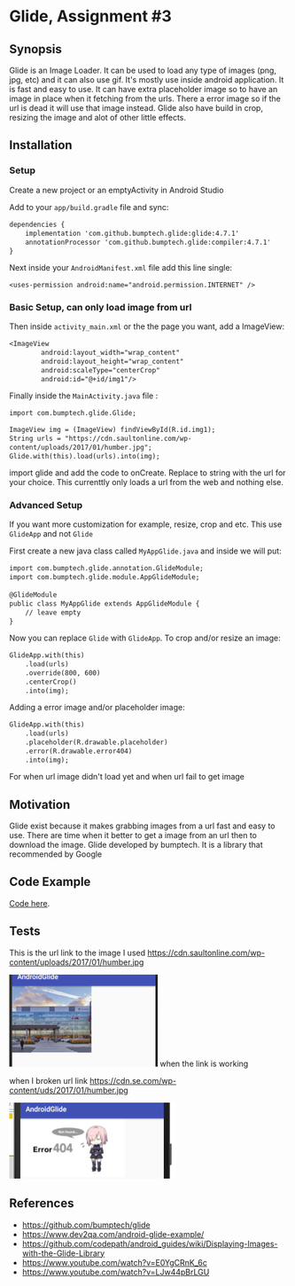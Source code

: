 # Glide, Assignment #3

## Synopsis

Glide is an Image Loader. It can be used to load any type of images (png, jpg, etc) and it can also use gif. It's mostly use inside android application. It is fast and easy to use. It can have extra placeholder image so to have an image in place when it fetching from the urls. There a error image so if the url is dead it will use that image instead. Glide also have build in crop, resizing the image and alot of other little effects.

## Installation

### Setup

Create a new project or an emptyActivity in Android Studio

Add to your `app/build.gradle` file and sync:
```
dependencies {
    implementation 'com.github.bumptech.glide:glide:4.7.1'
    annotationProcessor 'com.github.bumptech.glide:compiler:4.7.1'
}
```

Next inside your `AndroidManifest.xml` file add this line single:
```
<uses-permission android:name="android.permission.INTERNET" />
```

### Basic Setup, can only load image from url
Then inside `activity_main.xml` or the the page you want, add a ImageView:
```
<ImageView
        android:layout_width="wrap_content"
        android:layout_height="wrap_content"
        android:scaleType="centerCrop"
        android:id="@+id/img1"/>
```

Finally inside the `MainActivity.java` file :
```
import com.bumptech.glide.Glide;
```
```
ImageView img = (ImageView) findViewById(R.id.img1);
String urls = "https://cdn.saultonline.com/wp-content/uploads/2017/01/humber.jpg";
Glide.with(this).load(urls).into(img);
```
import glide and add the code to onCreate. Replace to string with the url for your choice. This currenttly only loads a url from the web and nothing else.

### Advanced Setup
If you want more customization for example, resize, crop and etc. This use `GlideApp` and not `Glide`

First create a new java class called `MyAppGlide.java` and inside we will put:
```
import com.bumptech.glide.annotation.GlideModule;
import com.bumptech.glide.module.AppGlideModule;

@GlideModule
public class MyAppGlide extends AppGlideModule {
    // leave empty
}
```

Now you can replace `Glide` with `GlideApp`.
To crop and/or resize an image:
```
GlideApp.with(this)
    .load(urls)
    .override(800, 600)
    .centerCrop()
    .into(img);
```
Adding a error image and/or placeholder image:
```
GlideApp.with(this)
    .load(urls)
    .placeholder(R.drawable.placeholder)
    .error(R.drawable.error404)
    .into(img);
```
For when url image didn't load yet and when url fail to get image


## Motivation

Glide exist because it makes grabbing images from a url fast and easy to use. There are time when it better to get a image from an url then to download the image.
Glide developed by bumptech.
It is a library that recommended by Google

## Code Example

[Code here](https://github.com/chenken12/Glide/tree/master/AndroidGlide).


## Tests

This is the url link to the image I used
https://cdn.saultonline.com/wp-content/uploads/2017/01/humber.jpg

<img src="https://raw.githubusercontent.com/chenken12/Glide/master/Images/working_link.PNG">
when the link is working

when I broken url link https://cdn.se.com/wp-content/uds/2017/01/humber.jpg

<img src="https://raw.githubusercontent.com/chenken12/Glide/master/Images/broken_link.PNG">

## References
* https://github.com/bumptech/glide
* https://www.dev2qa.com/android-glide-example/
* https://github.com/codepath/android_guides/wiki/Displaying-Images-with-the-Glide-Library
* https://www.youtube.com/watch?v=E0YgCRnK_6c
* https://www.youtube.com/watch?v=LJw44pBrLGU


